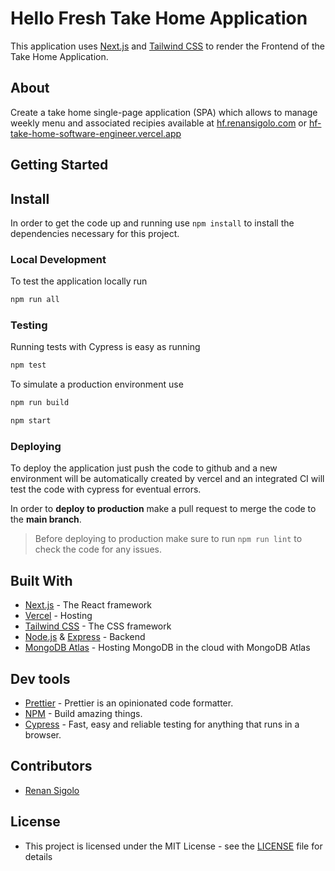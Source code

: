 # Hello Fresh Take Home Application

This application uses [Next.js](https://nextjs.org/) and [Tailwind CSS](https://tailwindcss.com/) to render the Frontend of the Take Home Application.

## About

Create a take home single-page application (SPA) which allows to manage weekly menu and associated recipies available at [hf.renansigolo.com](https://hf.renansigolo.com) or [hf-take-home-software-engineer.vercel.app](https://hf-take-home-software-engineer.vercel.app)

## Getting Started

## Install

In order to get the code up and running use `npm install` to install the dependencies necessary for this project.

### Local Development

To test the application locally run

```bash
npm run all
```

### Testing

Running tests with Cypress is easy as running

```bash
npm test
```

To simulate a production environment use

```bash
npm run build

npm start
```

### Deploying

To deploy the application just push the code to github and a new environment will be automatically created by vercel and an integrated CI will test the code with cypress for eventual errors.

In order to **deploy to production** make a pull request to merge the code to the **main branch**.

> Before deploying to production make sure to run `npm run lint` to check the code for any issues.

## Built With

- [Next.js](https://nextjs.org/) - The React framework
- [Vercel](https://vercel.com/) - Hosting
- [Tailwind CSS](https://tailwindcss.com/) - The CSS framework
- [Node.js](https://nodejs.org/en/) & [Express](https://expressjs.com/) - Backend
- [MongoDB Atlas](https://www.mongodb.com/cloud/atlas/) - Hosting MongoDB in the cloud with MongoDB Atlas

## Dev tools

- [Prettier](https://prettier.io/) - Prettier is an opinionated code formatter.
- [NPM](https://www.npmjs.com/) - Build amazing things.
- [Cypress](https://www.cypress.io/) - Fast, easy and reliable testing for anything that runs in a browser.

## Contributors

- [Renan Sigolo](https://github.com/renansigolo)

## License

- This project is licensed under the MIT License - see the [LICENSE](LICENSE) file for details
